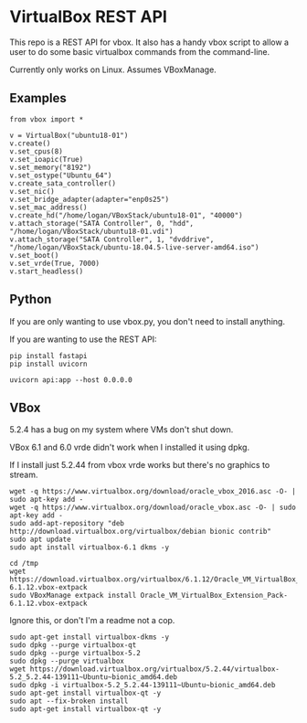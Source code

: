 # VirtualBox REST API

This repo is a REST API for vbox. It also has a handy vbox script to allow a user to do some basic virtualbox commands from the command-line. 

Currently only works on Linux. Assumes VBoxManage.

## Examples

```
from vbox import *

v = VirtualBox("ubuntu18-01")
v.create()
v.set_cpus(8)
v.set_ioapic(True)
v.set_memory("8192")
v.set_ostype("Ubuntu_64")
v.create_sata_controller()
v.set_nic()
v.set_bridge_adapter(adapter="enp0s25")
v.set_mac_address()
v.create_hd("/home/logan/VBoxStack/ubuntu18-01", "40000")
v.attach_storage("SATA Controller", 0, "hdd", "/home/logan/VBoxStack/ubuntu18-01.vdi")
v.attach_storage("SATA Controller", 1, "dvddrive", "/home/logan/VBoxStack/ubuntu-18.04.5-live-server-amd64.iso")
v.set_boot()
v.set_vrde(True, 7000)
v.start_headless()
```

## Python

If you are only wanting to use vbox.py, you don't need to install anything.

If you are wanting to use the REST API:

```
pip install fastapi
pip install uvicorn

uvicorn api:app --host 0.0.0.0
```

## VBox

5.2.4 has a bug on my system where VMs don't shut down.

VBox 6.1 and 6.0 vrde didn't work when I installed it using dpkg.

If I install just 5.2.44 from vbox vrde works but there's no graphics to stream. 


```
wget -q https://www.virtualbox.org/download/oracle_vbox_2016.asc -O- | sudo apt-key add -
wget -q https://www.virtualbox.org/download/oracle_vbox.asc -O- | sudo apt-key add -
sudo add-apt-repository "deb http://download.virtualbox.org/virtualbox/debian bionic contrib"
sudo apt update
sudo apt install virtualbox-6.1 dkms -y

cd /tmp
wget https://download.virtualbox.org/virtualbox/6.1.12/Oracle_VM_VirtualBox_Extension_Pack-6.1.12.vbox-extpack
sudo VBoxManage extpack install Oracle_VM_VirtualBox_Extension_Pack-6.1.12.vbox-extpack
```

Ignore this, or don't I'm a readme not a cop.

```
sudo apt-get install virtualbox-dkms -y
sudo dpkg --purge virtualbox-qt
sudo dpkg --purge virtualbox-5.2
sudo dpkg --purge virtualbox
wget https://download.virtualbox.org/virtualbox/5.2.44/virtualbox-5.2_5.2.44-139111~Ubuntu~bionic_amd64.deb
sudo dpkg -i virtualbox-5.2_5.2.44-139111~Ubuntu~bionic_amd64.deb
sudo apt-get install virtualbox-qt -y
sudo apt --fix-broken install
sudo apt-get install virtualbox-qt -y
```
